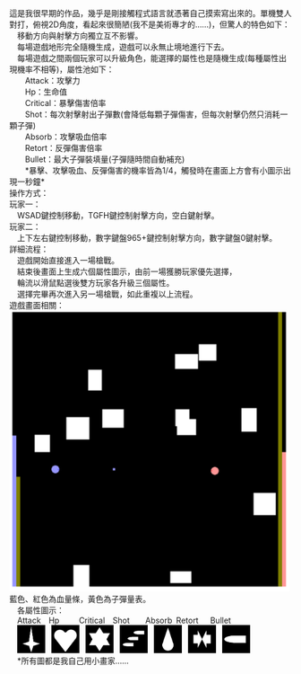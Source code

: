 這是我很早期的作品，幾乎是剛接觸程式語言就憑著自己摸索寫出來的。單機雙人對打，俯視2D角度，看起來很簡陋(我不是美術專才的……)，但驚人的特色如下：<br>
  移動方向與射擊方向獨立互不影響。<br>
  每場遊戲地形完全隨機生成，遊戲可以永無止境地進行下去。<br>
  每場遊戲之間兩個玩家可以升級角色，能選擇的屬性也是隨機生成(每種屬性出現機率不相等)，屬性池如下：<br>
    Attack：攻擊力<br>
    Hp：生命值<br>
    Critical：暴擊傷害倍率<br>
    Shot：每次射擊射出子彈數(會降低每顆子彈傷害，但每次射擊仍然只消耗一顆子彈)<br>
    Absorb：攻擊吸血倍率<br>
    Retort：反彈傷害倍率<br>
    Bullet：最大子彈裝填量(子彈隨時間自動補充)<br>
    \*暴擊、攻擊吸血、反彈傷害的機率皆為1/4，觸發時在畫面上方會有小圖示出現一秒鐘\*<br>
操作方式：<br>
玩家一：<br>
  WSAD鍵控制移動，TGFH鍵控制射擊方向，空白鍵射擊。<br>
玩家二：<br>
  上下左右鍵控制移動，數字鍵盤965+鍵控制射擊方向，數字鍵盤0鍵射擊。<br>
詳細流程：<br>
  遊戲開始直接進入一場槍戰。<br>
  結束後畫面上生成六個屬性圖示，由前一場獲勝玩家優先選擇，<br>
  輪流以滑鼠點選後雙方玩家各升級三個屬性。<br>
  選擇完畢再次進入另一場槍戰，如此重複以上流程。<br>
遊戲畫面相關：<br>
<img src="https://github.com/X-Engineer-001/2_Player_Upgrade_Shooter/blob/gh-pages/%E9%9B%99%E4%BA%BA%E6%A7%8D%E6%88%B0%E6%88%AA%E5%9C%96.png" width="500"><br>
藍色、紅色為血量條，黃色為子彈量表。<br>
  各屬性圖示：<br>
  Attack  Hp     Critical  Shot    Absorb Retort   Bullet<br>
  <img src="https://github.com/X-Engineer-001/2_Player_Upgrade_Shooter/blob/gh-pages/images/attack.png" width="50">
  <img src="https://github.com/X-Engineer-001/2_Player_Upgrade_Shooter/blob/gh-pages/images/hp.png" width="50">
  <img src="https://github.com/X-Engineer-001/2_Player_Upgrade_Shooter/blob/gh-pages/images/critical.png" width="50">
  <img src="https://github.com/X-Engineer-001/2_Player_Upgrade_Shooter/blob/gh-pages/images/shot.png" width="50">
  <img src="https://github.com/X-Engineer-001/2_Player_Upgrade_Shooter/blob/gh-pages/images/absorb.png" width="50">
  <img src="https://github.com/X-Engineer-001/2_Player_Upgrade_Shooter/blob/gh-pages/images/retort.png" width="50">
  <img src="https://github.com/X-Engineer-001/2_Player_Upgrade_Shooter/blob/gh-pages/images/bullet.png" width="50">
<br>  \*所有圖都是我自己用小畫家……
